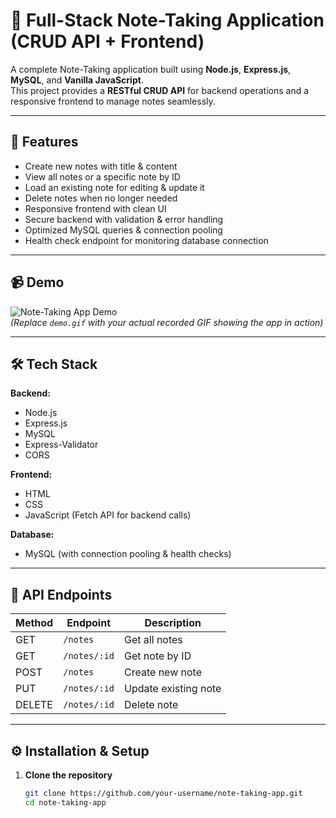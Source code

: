 # 📒 Full-Stack Note-Taking Application (CRUD API + Frontend)

A complete Note-Taking application built using **Node.js**, **Express.js**, **MySQL**, and **Vanilla JavaScript**.  
This project provides a **RESTful CRUD API** for backend operations and a responsive frontend to manage notes seamlessly.

---

## 🚀 Features

- Create new notes with title & content
- View all notes or a specific note by ID
- Load an existing note for editing & update it
- Delete notes when no longer needed
- Responsive frontend with clean UI
- Secure backend with validation & error handling
- Optimized MySQL queries & connection pooling
- Health check endpoint for monitoring database connection

---

## 📹 Demo

![Note-Taking App Demo](demo.gif)  
*(Replace `demo.gif` with your actual recorded GIF showing the app in action)*

---

## 🛠️ Tech Stack

**Backend:**
- Node.js
- Express.js
- MySQL
- Express-Validator
- CORS

**Frontend:**
- HTML
- CSS
- JavaScript (Fetch API for backend calls)

**Database:**
- MySQL (with connection pooling & health checks)

---

## 📌 API Endpoints

| Method | Endpoint         | Description                   |
|--------|-----------------|--------------------------------|
| GET    | `/notes`        | Get all notes                  |
| GET    | `/notes/:id`    | Get note by ID                 |
| POST   | `/notes`        | Create new note                |
| PUT    | `/notes/:id`    | Update existing note           |
| DELETE | `/notes/:id`    | Delete note                    |

---

## ⚙️ Installation & Setup

1. **Clone the repository**
   ```bash
   git clone https://github.com/your-username/note-taking-app.git
   cd note-taking-app
